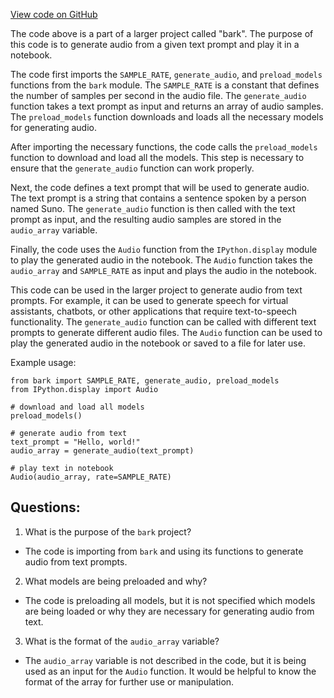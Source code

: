 [View code on GitHub](https://github.com/suno-ai/bark/blob/master/demo.py)

The code above is a part of a larger project called "bark". The purpose of this code is to generate audio from a given text prompt and play it in a notebook. 

The code first imports the `SAMPLE_RATE`, `generate_audio`, and `preload_models` functions from the `bark` module. The `SAMPLE_RATE` is a constant that defines the number of samples per second in the audio file. The `generate_audio` function takes a text prompt as input and returns an array of audio samples. The `preload_models` function downloads and loads all the necessary models for generating audio.

After importing the necessary functions, the code calls the `preload_models` function to download and load all the models. This step is necessary to ensure that the `generate_audio` function can work properly.

Next, the code defines a text prompt that will be used to generate audio. The text prompt is a string that contains a sentence spoken by a person named Suno. The `generate_audio` function is then called with the text prompt as input, and the resulting audio samples are stored in the `audio_array` variable.

Finally, the code uses the `Audio` function from the `IPython.display` module to play the generated audio in the notebook. The `Audio` function takes the `audio_array` and `SAMPLE_RATE` as input and plays the audio in the notebook.

This code can be used in the larger project to generate audio from text prompts. For example, it can be used to generate speech for virtual assistants, chatbots, or other applications that require text-to-speech functionality. The `generate_audio` function can be called with different text prompts to generate different audio files. The `Audio` function can be used to play the generated audio in the notebook or saved to a file for later use. 

Example usage:

```
from bark import SAMPLE_RATE, generate_audio, preload_models
from IPython.display import Audio

# download and load all models
preload_models()

# generate audio from text
text_prompt = "Hello, world!"
audio_array = generate_audio(text_prompt)

# play text in notebook
Audio(audio_array, rate=SAMPLE_RATE)
```
## Questions: 
 1. What is the purpose of the `bark` project?
- The code is importing from `bark` and using its functions to generate audio from text prompts.

2. What models are being preloaded and why?
- The code is preloading all models, but it is not specified which models are being loaded or why they are necessary for generating audio from text.

3. What is the format of the `audio_array` variable?
- The `audio_array` variable is not described in the code, but it is being used as an input for the `Audio` function. It would be helpful to know the format of the array for further use or manipulation.